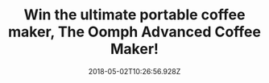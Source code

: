 ---
campaign-uuid: "c-70b2350b-e1e9-4103-b67b-8b93dfe1ead9"
type: "Preview"
category: "Gifts"
date: "2018-05-02T10:26:56.928Z"
end-date: "2018-06-03T23:59:00.000Z"
disable-form: false
is_promoted: false
has_entry_page: true
title: "Win the ultimate portable coffee maker, The Oomph Advanced Coffee Maker!"
competition-description: "<p>If coffee it’s your favorite co-worker, we have great\
  \ news for YOU! \r\nThe ultimate portable coffee maker ideal for home, office or\
  \ travel its finally here and its designed simply to produce better coffee for you!\
  \ The Oomph Advanced Coffee Maker!</p>\r\n<p>If you’re looking for a good coffee\
  \ on the go, this one is for you! Click on the link below for a chance to win the\
  \ innovative Oomph Advanced Coffee Maker! Simply delicious!</p>"
hero-header: "Win the ultimate portable coffee maker, The Oomph Advanced Coffee Maker!"
terms-confirmation: "N/A"
banner-img: "https://assets.expresslyapp.com/asset-ca49054b-ad08-4000-b8f2-58e3bc18eb22.jpg"
logo-left-href: "http://www.nme.com/"
logo-left-image: "https://assets.expresslyapp.com/asset-41f4c3f7-53c1-4aad-bdb5-883b05239421.jpg"
logo-left-title: "NME"
bg-image-hero: "https://assets.expresslyapp.com/asset-3b775c6a-9dfd-4f91-a197-ac158fce14b2.png"
bg-image-first: "https://assets.expresslyapp.com/asset-cc380011-fe6f-4bfc-a538-9d318ac9bffb.jpg"
bg-image-second: "https://assets.expresslyapp.com/asset-38712f3f-e77b-40cd-b88e-7aa4cc5c640d.jpg"
bg-image-third: "https://assets.expresslyapp.com/asset-3b21c3c1-65e8-4dfa-9962-ed61ccd51481.jpg"
section1-content: "The Oomph brews your blend beautifully, producing an incredibly\
  \ rich and smooth coffee in under 2 minutes making it perfect for those grab and\
  \ go mornings. Active stirring mixes the coffee as it is brewed, making the last\
  \ sip taste as good as the first."
section2-content: "The Oomph’s intelligent, self-contained design utilizes every millimeter\
  \ of available space. Acting as a filter, piston brewer and drinking flask all in\
  \ one, it can hold up to 2 cups of coffee and every component is completely reusable.\
  \ At home or on the move, the Oomph is the only brewing device you’ll ever need."
section3-content: "<p>Good coffee shouldn’t be confined to cafés and kitchens so think\
  \ no more and enter the draw below for a chance to win the amazing Oomph Advanced\
  \ Coffee Maker and enjoy the best taste from their delicious coffees anywhere!</p>\r\
  \n\r\n<p>Good luck!</p>"
entry-title: "Win the ultimate portable coffee maker, The Oomph Advanced Coffee Maker!"
entry-content: "<p>Enter the draw to win the toy your coffee was waiting for! The\
  \ Oomph Advanced Coffee Maker! by completing the form below before 23:59 on 3th\
  \ June 2018.</p>"
has-winner: false
prize-description: "An Oomph Advanced Coffee Maker!"
---